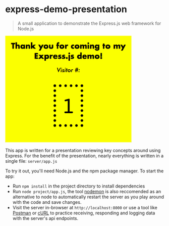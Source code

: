 # express-demo-presentation

>A small application to demonstrate the Express.js web framework for Node.js

![screenshot](screenshot.png)

This app is written for a presentation reviewing key concepts around using Express. For the benefit of the presentation, nearly everything is written in a single file: `server/app.js` 

To try it out, you'll need Node.js and the npm package manager. To start the app:

- Run `npm install` in the project directory to install dependencies
- Run `node project/app.js`, the tool [nodemon](https://www.npmjs.com/package/nodemon) is also reccomended as an alternative to node to automatically restart the server as you play around with the code and save changes. 
- Visit the server in-browser at `http://localhost:8000` or use a tool like [Postman](https://www.getpostman.com/) or [cURL](https://github.com/curl/curl) to practice receiving, responding and logging data with the server's api endpoints.